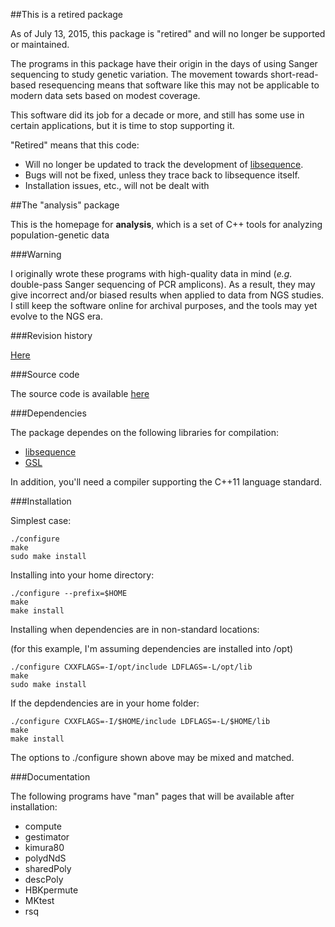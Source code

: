 ##This is a retired package

As of July 13, 2015, this package is "retired" and will no longer be supported or maintained.

The programs in this package have their origin in the days of using Sanger sequencing to study genetic variation.  The movement towards short-read-based resequencing means that software like this may not be applicable to modern data sets based on modest coverage.

This software did its job for a decade or more, and still has some use in certain applications, but it is time to stop supporting it.

"Retired" means that this code:

* Will no longer be updated to track the development of [libsequence](http://github.com/molpopgen/libsequence).
* Bugs will not be fixed, unless they trace back to libsequence itself.
* Installation issues, etc., will not be dealt with

##The "analysis" package

This is the homepage for __analysis__, which is a set of C++ tools for analyzing population-genetic data

###Warning

I originally wrote these programs with high-quality data in mind (_e.g._ double-pass Sanger sequencing of PCR amplicons).  As a result, they may give incorrect and/or biased results when applied to data from NGS studies.  I still keep the software online for archival purposes, and the tools may yet evolve to the NGS era.

###Revision history

[Here](REVISION_HISTORY.md)

###Source code

The source code is available [here](https://github.com/molpopgen/analysis)

###Dependencies 

The package dependes on the following libraries for compilation:

* [libsequence](http://molpopgen.github.io/libsequence)
* [GSL](http://gnu.org/software/gsl)

In addition, you'll need a compiler supporting the C++11 language standard.

###Installation

Simplest case:

```
./configure
make
sudo make install
```

Installing into your home directory:

```
./configure --prefix=$HOME
make
make install
```

Installing when dependencies are in non-standard locations:

(for this example, I'm assuming dependencies are installed into /opt)

```
./configure CXXFLAGS=-I/opt/include LDFLAGS=-L/opt/lib
make 
sudo make install
```

If the depdendencies are in your home folder:

```
./configure CXXFLAGS=-I/$HOME/include LDFLAGS=-L/$HOME/lib
make 
make install
```

The options to ./configure shown above may be mixed and matched.

###Documentation

The following programs have "man" pages that will be available after installation:

* compute
* gestimator
* kimura80
* polydNdS
* sharedPoly
* descPoly
* HBKpermute
* MKtest
* rsq



